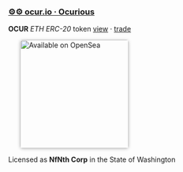
###  [⚙⚙ ocur.io · Ocurious](https://ocur.io)

**OCUR** *ETH ERC-20* token [view](https://etherscan.io/token/0x36950b34fE79C4AE047c646D2800e91a198b70fB) · [trade](https://app.uniswap.org/#/pool/103894) 

<a href="https://opensea.io/ocurio" title="Buy on OpenSea" target="_blank"><img style="margin-left:24px; width:220px; border-radius:5px; box-shadow: 0px 1px 6px rgba(0, 0, 0, 0.25);" src="https://storage.googleapis.com/opensea-static/Logomark/Badge%20-%20Available%20On%20-%20Light.png" alt="Available on OpenSea" /></a>

Licensed as **NfNth Corp** in the State of Washington
